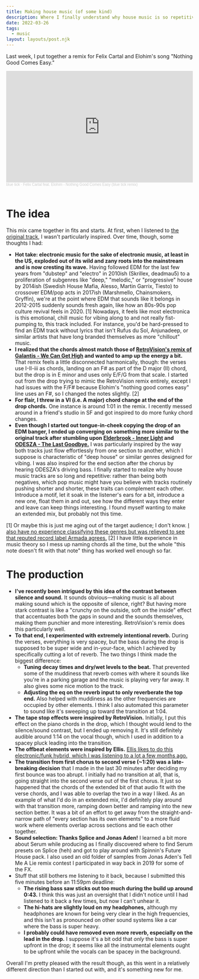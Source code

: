 ```yaml
---
title: Making house music (of some kind)
description: Where I finally understand why house music is so repetitive
date: 2022-03-26
tags:
  - music
layout: layouts/post.njk
---
```


Last week, I put together a remix for Felix Cartal and Elohim's song "Nothing Good Comes Easy."

<iframe width="100%" height="300" scrolling="no" frameborder="no" allow="autoplay" src="https://w.soundcloud.com/player/?url=https%3A//api.soundcloud.com/tracks/1237713478&color=%235c5c5c&auto_play=false&hide_related=true&show_comments=false&show_user=true&show_reposts=false&show_teaser=false&visual=true"></iframe><div style="font-size: 10px; color: #cccccc;line-break: anywhere;word-break: normal;overflow: hidden;white-space: nowrap;text-overflow: ellipsis; font-family: Interstate,Lucida Grande,Lucida Sans Unicode,Lucida Sans,Garuda,Verdana,Tahoma,sans-serif;font-weight: 100;"><a href="https://soundcloud.com/blueticksound" title="blue tick" target="_blank" style="color: #cccccc; text-decoration: none;">blue tick</a> · <a href="https://soundcloud.com/blueticksound/felix-cartal-feat-elohim-nothing-good-comes-easy-blue-tick-remix" title="Felix Cartal feat. Elohim - Nothing Good Comes Easy (blue tick remix)" target="_blank" style="color: #cccccc; text-decoration: none;">Felix Cartal feat. Elohim - Nothing Good Comes Easy (blue tick remix)</a></div><br />

# The idea
This mix came together in fits and starts. At first, when I listened to [the original track](https://www.youtube.com/watch?v=lyUB6iz6b1w), I wasn't particularly inspired. Over time, though, some thoughts I had:

* **Hot take: electronic music for the sake of electronic music, at least in the US, exploded out of its wild and zany roots into the mainstream and is now cresting its wave.** Having followed EDM for the last few years from "dubstep" and "electro" in 2010ish (Skrillex, deadmau5) to a proliferation of subgenres like "deep," "melodic," or "progressive" house by 2014ish (Swedish House Mafia, Alesso, Martin Garrix, Tiesto) to crossover EDM/pop acts in 2017ish (Marshmello, Chainsmokers, Gryffin), we're at the point where EDM that sounds like it belongs in 2012-2015 suddenly sounds fresh again, like how an 80s-90s pop culture revival feels in 2020. [1] Nowadays, it feels like most electronica is this emotional, chill music for vibing along to and not really fist-pumping to, this track included. For instance, you'd be hard-pressed to find an EDM track without lyrics that isn't Rufus du Sol, Anjunadeep, or similar artists that have long branded themselves as more "chillout" music.
* **I realized that the chords almost match those of [RetroVision's remix of Galantis - We Can Get High](https://www.youtube.com/watch?v=5PeYXJHi2HU) and wanted to amp up the energy a bit.** That remix feels a little disconnected harmonically, though: the verses use I-II-iii as chords, landing on an F# as part of the D major (II) chord, but the drop is in E minor and uses only E/F/G from that scale. I started out from the drop trying to mimic the RetroVision remix entirely, except I had issues with the F/F# because Elohim's "nothing good comes easy" line uses an F#, so I changed the notes slightly. [2]
* **For flair, I threw in a VI (i.e. A major) chord change at the end of the drop chords.** One instance is around 1:01 in the remix. I recently messed around in a friend's studio in SF and got inspired to do more funky chord changes.
* **Even though I started out tongue-in-cheek copying the drop of an EDM banger, I ended up converging on something more similar to the original track after stumbling upon [Elderbrook - Inner Light](https://www.youtube.com/watch?v=4DPCHufDWJQ) and [ODESZA - The Last Goodbye.](https://www.youtube.com/watch?v=GpuUOl6ddVI)** I was particularly inspired by the way both tracks just flow effortlessly from one section to another, which I suppose is characteristic of "deep house" or similar genres designed for vibing.  I was also inspired for the end section after the chorus by hearing ODESZA's driving bass. I finally started to realize why house music tracks are so long and repetitive: rather than being both negatives, which pop music might have you believe with tracks routinely pushing shorter and shorter, these traits can complement each other. Introduce a motif, let it soak in the listener's ears for a bit, introduce a new one, float them in and out, see how the different ways they enter and leave can keep things interesting. I found myself wanting to make an extended mix, but probably not this time.

[1] Or maybe this is just me aging out of the target audience; I don't know. [I also have no experience classifying these genres but was relieved to see that reputed record label Armada agrees.](https://www.armadamusic.com/news/house-music)
[2] I have little experience in music theory so I mess up naming chords all the time, but the whole "this note doesn't fit with that note" thing has worked well enough so far.

# The production
* **I've recently been intrigued by this idea of the contrast between silence and sound.** It sounds obvious—making music is all about making sound which is the opposite of silence, right? But having more stark contrast is like a "crunchy on the outside, soft on the inside" effect that accentuates both the gaps in sound and the sounds themselves, making them punchier and more interesting. RetroVision's remix does this particularly well.
* **To that end, I experimented with extremely intentional reverb.** During the verses, everything is very spacey, but the bass during the drop is supposed to be super wide and in-your-face, which I achieved by specifically cutting a lot of reverb. The two things I think made the biggest difference:
  - **Tuning decay times and dry/wet levels to the beat.** That prevented some of the muddiness that reverb comes with where it sounds like you're in a parking garage and the music is playing very far away. It also gives some nice motion to the track.
  - **Adjusting the eq on the reverb input to only reverberate the top end.** Also helped with muddiness as the other frequencies are occupied by other elements. I think I also automated this parameter to sound like it's sweeping up toward the transition at 1:04.
* **The tape stop effects were inspired by RetroVision.** Initially, I put this effect on the piano chords in the drop, which I thought would lend to the silence/sound contrast, but I ended up removing it. It's still definitely audible around 1:14 on the vocal though, which I used in addition to a spacey pluck leading into the transition.
* **The offbeat elements were inspired by Ellis.** [Ellis likes to do this electronic/funk hybrid, which I was listening to a lot a few months ago.](https://www.youtube.com/watch?v=2M74T8ixh94)
* **The transition from first chorus to second verse (~1:20) was a late-breaking decision** that I made in the last 30 minutes after deciding my first bounce was too abrupt. I initially had no transition at all, that is, going straight into the second verse out of the first chorus. It just so happened that the chords of the extended bit of that audio fit with the verse chords, and I was able to overlap the two in a way I liked. As an example of what I'd do in an extended mix, I'd definitely play around with that transition more, ramping down better and ramping into the new section better. It was a bit of an effort to get away from the straight-and-narrow path of "every section has its own elements" to a more fluid work where elements overlap across sections and tie each other together.
* **Sound selection: Thanks Splice and Jonas Aden!** I learned a bit more about Serum while producing as I finally discovered where to find Serum presets on Splice (heh) and got to play around with Spinnin's Future House pack. I also used an old folder of samples from Jonas Aden's Tell Me A Lie remix contest I participated in way back in 2019 for some of the FX.
* Stuff that still bothers me listening to it back, because I submitted this five minutes before an 11:59pm deadline:
  - **The rising bass saw sticks out too much during the build up around 0:43.** I think this was just an oversight that I didn't notice until I had listened to it back a few times, but now I can't unhear it.
  - **The hi-hats are slightly loud on my headphones,** although my headphones are known for being very clear in the high frequencies, and this isn't as pronounced on other sound systems like a car where the bass is super heavy.
  - **I probably could have removed even more reverb, especially on the lead in the drop.** I suppose it's a bit odd that *only* the bass is super upfront in the drop; it seems like all the instrumental elements ought to be upfront while the vocals can be spacey in the background.

Overall I'm pretty pleased with the result though, as this went in a relatively different direction than I started out with, and it's something new for me.
